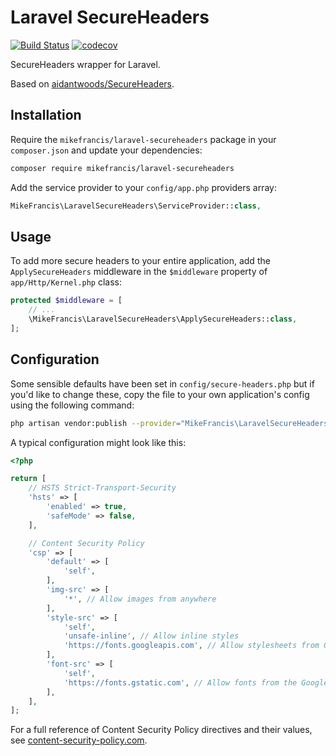 # Laravel SecureHeaders

[![Build Status](https://travis-ci.org/mikefrancis/laravel-secureheaders.svg?branch=master)](https://travis-ci.org/mikefrancis/laravel-secureheaders) [![codecov](https://codecov.io/gh/mikefrancis/laravel-secureheaders/branch/master/graph/badge.svg)](https://codecov.io/gh/mikefrancis/laravel-secureheaders)

SecureHeaders wrapper for Laravel.

Based on [aidantwoods/SecureHeaders](https://github.com/aidantwoods/SecureHeaders).

## Installation

Require the `mikefrancis/laravel-secureheaders` package in your `composer.json` and update your dependencies:

```bash
composer require mikefrancis/laravel-secureheaders
```
Add the service provider to your `config/app.php` providers array:

```php
MikeFrancis\LaravelSecureHeaders\ServiceProvider::class,
```

## Usage

To add more secure headers to your entire application, add the `ApplySecureHeaders` middleware in the `$middleware` 
property of `app/Http/Kernel.php` class:

```php
protected $middleware = [
    // ...
    \MikeFrancis\LaravelSecureHeaders\ApplySecureHeaders::class,
];
```

## Configuration

Some sensible defaults have been set in `config/secure-headers.php` but if you'd like to change these, copy the file to your own application's config using the following command:

```bash
php artisan vendor:publish --provider="MikeFrancis\LaravelSecureHeaders\ServiceProvider"
```

A typical configuration might look like this:

```php
<?php

return [
    // HSTS Strict-Transport-Security
    'hsts' => [
        'enabled' => true,
        'safeMode' => false,
    ],

    // Content Security Policy
    'csp' => [
        'default' => [
            'self',
        ],
        'img-src' => [
            '*', // Allow images from anywhere
        ],
        'style-src' => [
            'self',
            'unsafe-inline', // Allow inline styles
            'https://fonts.googleapis.com', // Allow stylesheets from Google Fonts
        ],
        'font-src' => [
            'self',
            'https://fonts.gstatic.com', // Allow fonts from the Google Fonts CDN
        ],
    ],
];
```

For a full reference of Content Security Policy directives and their values, see [content-security-policy.com](https://content-security-policy.com).
